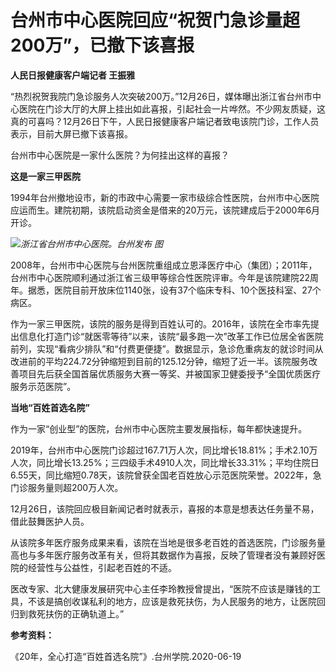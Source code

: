 # 台州市中心医院回应“祝贺门急诊量超200万”，已撤下该喜报

**人民日报健康客户端记者 王振雅**

“热烈祝贺我院门急诊服务人次突破200万。”12月26日，媒体曝出浙江省台州市中心医院在门诊大厅的大屏上挂出如此喜报，引起社会一片哗然。不少网友质疑，这真的可喜吗？12月26日下午，人民日报健康客户端记者致电该院门诊，工作人员表示，目前大屏已撤下该喜报。

台州市中心医院是一家什么医院？为何挂出这样的喜报？

**这是一家三甲医院**

1994年台州撤地设市，新的市政中心需要一家市级综合性医院，台州市中心医院应运而生。建院初期，该院启动资金是借来的20万元，该院建成后于2000年6月开诊。

![](https://inews.gtimg.com/om_bt/OJKHnrA327rRe_2YMuIDfcZukwIJi4uGa6aYeOIFwGqCUAA/1000)_浙江省台州市中心医院。台州发布
图_

2008年，台州市中心医院与台州医院重组成立恩泽医疗中心（集团）；2011年，台州市中心医院顺利通过浙江省三级甲等综合性医院评审。今年是该院建院22周年。据悉，医院目前开放床位1140张，设有37个临床专科、10个医技科室、27个病区。

作为一家三甲医院，该院的服务是得到百姓认可的。2016年，该院在全市率先提出信息化打造门诊“就医零等待”以来，该院“最多跑一次”改革工作已位居全省医院前列，实现“看病少排队”和“付费更便捷”。数据显示，急诊危重病友的就诊时间从改进前的平均224.72分钟缩短到目前的125.12分钟，缩短了近一半。该院服务改善项目先后获全国首届优质服务大赛一等奖、并被国家卫健委授予“全国优质医疗服务示范医院”。

**当地“百姓首选名院”**

作为一家“创业型”的医院，台州市中心医院主要发展指标，每年都快速提升。

2019年，台州市中心医院门诊超过167.71万人次，同比增长18.81%；手术2.10万人次，同比增长13.25%；三四级手术4910人次，同比增长33.31%；平均住院日6.55天，同比缩短0.78天，该院曾获全国老百姓放心示范医院荣誉。2022年，急门诊服务量则超200万人次。

12月26日，该院回应极目新闻记者时就表示，喜报的本意是想表达任务量不易，借此鼓舞医护人员。

从该院多年医疗服务成果来看，该院在当地是很多老百姓的首选医院，门诊服务量高也与多年医疗服务改革有关，但将其数据作为喜报，反映了管理者没有兼顾好医院的经营性与公益性，引起老百姓的不适。

医改专家、北大健康发展研究中心主任李玲教授曾提出，“医院不应该是赚钱的工具，不该是搞创收谋私利的地方，应该是救死扶伤，为人民服务的地方，让医院回归到救死扶伤的正确轨道上。”

**参考资料：**

《20年，全心打造“百姓首选名院”》.台州学院.2020-06-19

